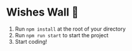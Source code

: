 # Wishes Wall 👋

1. Run `npm install` at the root of your directory
2. Run `npm run start` to start the project
3. Start coding!